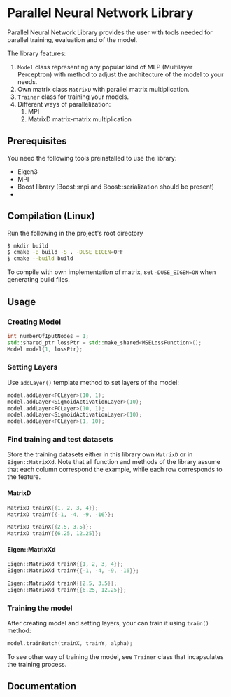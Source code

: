 # Parallel Neural Network Library

Parallel Neural Network Library provides the user with tools needed for parallel training,
evaluation and of the model.

The library features:
1. ```Model``` class representing any popular kind of 
MLP (Multilayer Perceptron) with method to adjust the architecture of the model to your
needs.
2. Own matrix class `MatrixD` with parallel matrix multiplication.
3. `Trainer` class for training your models.
4. Different ways of parallelization:
   1. MPI
   2. MatrixD matrix-matrix multiplication

## Prerequisites
You need the following tools preinstalled to use the library:
- Eigen3
- MPI
- Boost library (Boost::mpi and Boost::serialization should be present)
- 

## Compilation (Linux)
Run the following in the project's root directory
```bash
$ mkdir build
$ cmake -B build -S . -DUSE_EIGEN=OFF
$ cmake --build build
```

To compile with own implementation of matrix, set `-DUSE_EIGEN=ON` when generating
build files.

## Usage

### Creating Model
```c++
int numberOfIputNodes = 1;
std::shared_ptr lossPtr = std::make_shared<MSELossFunction>();
Model model{1, lossPtr};
```

### Setting Layers
Use `addLayer()` template method to set layers of the model:
```c++
model.addLayer<FCLayer>(10, 1);
model.addLayer<SigmoidActivationLayer>(10);
model.addLayer<FCLayer>(10, 1);
model.addLayer<SigmoidActivationLayer>(10);
model.addLayer<FCLayer>(1, 10);
```

### Find training and test datasets
Store the training datasets either in this library own `MatrixD` or
in `Eigen::MatrixXd`. Note that all function and methods of the library assume that each column correspond the example,
while each row corresponds to the feature.
#### MatrixD
```c++
MatrixD trainX{{1, 2, 3, 4}};
MatrixD trainY{{-1, -4, -9, -16}};

MatrixD trainX{{2.5, 3.5}};
MatrixD trainY{{6.25, 12.25}};
```

#### Eigen::MatrixXd
```c++
Eigen::MatrixXd trainX{{1, 2, 3, 4}};
Eigen::MatrixXd trainY{{-1, -4, -9, -16}};

Eigen::MatrixXd trainX{{2.5, 3.5}};
Eigen::MatrixXd trainY{{6.25, 12.25}};
```


### Training the model
After creating model and setting layers, your can train it using `train()` method:
```c++
model.trainBatch(trainX, trainY, alpha);
```

To see other way of training the model, see `Trainer` class that incapsulates the training 
process.

## Documentation
